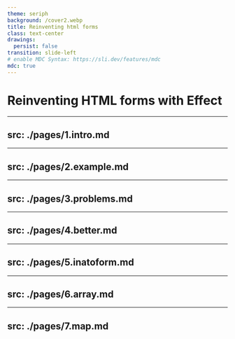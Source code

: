 ```yaml
---
theme: seriph
background: /cover2.webp
title: Reinventing html forms
class: text-center
drawings:
  persist: false
transition: slide-left
# enable MDC Syntax: https://sli.dev/features/mdc
mdc: true
---
```


# Reinventing HTML forms with Effect


---
src: ./pages/1.intro.md
---
---
src: ./pages/2.example.md
---
---
src: ./pages/3.problems.md
---
---
src: ./pages/4.better.md
---
---
src: ./pages/5.inatoform.md
---
---
src: ./pages/6.array.md
---
---
src: ./pages/7.map.md
---